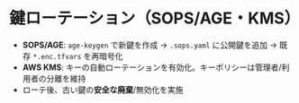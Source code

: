 # 鍵ローテーション（SOPS/AGE・KMS）
- **SOPS/AGE**: `age-keygen` で新鍵を作成 → `.sops.yaml` に公開鍵を追加 → 既存 `*.enc.tfvars` を再暗号化  
- **AWS KMS**: キーの自動ローテーションを有効化。キーポリシーは管理者/利用者の分離を維持  
- ローテ後、古い鍵の**安全な廃棄**/無効化を実施
